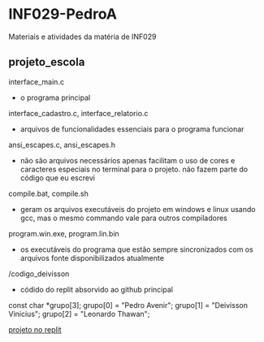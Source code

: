 # INF029-PedroA

Materiais e atividades da matéria de INF029

## projeto_escola

interface_main.c
- o programa principal

interface_cadastro.c, interface_relatorio.c
- arquivos de funcionalidades essenciais para o programa funcionar

ansi_escapes.c, ansi_escapes.h
- não são arquivos necessários apenas facilitam o uso de cores e caracteres especiais no terminal para o projeto. não fazem parte do código que eu escrevi

compile.bat, compile.sh
- geram os arquivos executáveis do projeto em windows e linux usando gcc, mas o mesmo commando vale para outros compiladores

program.win.exe, program.lin.bin
- os executáveis do programa que estão sempre sincronizados com os arquivos fonte disponibilizados atualmente

/codigo_deivisson
- códido do replit absorvido ao github principal

const char *grupo[3];
grupo[0] = "Pedro Avenir";
grupo[1] = "Deivisson Vinicius";
grupo[2] = "Leonardo Thawan";

[projeto no replit](https://replit.com/@deivissonvinic1/INF029-deivissonVinicius?v=1#README.md)

##
